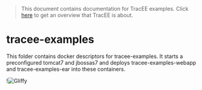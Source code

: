 > This document contains documentation for TracEE examples. Click [here](/README.md) to get an overview that TracEE is about.

# tracee-examples

This folder contains docker descriptors for tracee-examples. It starts a preconfigured tomcat7 and jbossas7 and
deploys tracee-examples-webapp and tracee-examples-ear into these containers.

!![Gliffy](docker_gliffy.svg)
